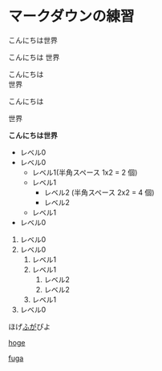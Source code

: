 # マークダウンの練習

こんにちは世界

こんにちは
世界

こんにちは  
世界

こんにちは

世界

**こんにちは世界**

- レベル0
- レベル0
  - レベル1(半角スペース 1x2 = 2 個)
  - レベル1
    - レベル2 (半角スペース 2x2 = 4 個)
    - レベル2
  - レベル1
- レベル0

1. レベル0
1. レベル0
   1. レベル1
   1. レベル1
      1. レベル2
      1. レベル2
   1. レベル1
1. レベル0

ほげ[ふが](https://github.com/)ぴよ

[hoge](./hoge.md)

[fuga](./fuga/fuga.md)
